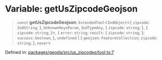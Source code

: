 # Variable: getUsZipcodeGeojson

> `const` **getUsZipcodeGeojson**: `ExtendedTool`\<`ZodObject`\<\{ `zipcode`: `ZodString`; \}, `UnknownKeysParam`, `ZodTypeAny`, \{ `zipcode`: `string`; \}, \{ `zipcode`: `string`; \}\>, \{ `error`: `string`; `result`: \{ `zipcode`: `string`; \}; `success`: `boolean`; \}, `undefined` \| \{ `geojson`: `FeatureCollection`; `zipcode`: `string`; \}, `never`\>

Defined in: [packages/geoda/src/us\_zipcodes/tool.ts:7](https://github.com/GeoDaCenter/openassistant/blob/a9f2271d1019f6c25c10dd4b3bdb64fcf16999b2/packages/geoda/src/us_zipcodes/tool.ts#L7)

